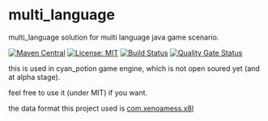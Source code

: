 # multi_language
multi_language solution for multi language java game scenario.

[![Maven Central](https://maven-badges.herokuapp.com/maven-central/com.xenoamess/multi_language/badge.svg)](https://maven-badges.herokuapp.com/maven-central/com.xenoamess/multi_language)
[![License: MIT](https://img.shields.io/badge/License-MIT-yellow.svg)](https://opensource.org/licenses/MIT)
[![Build Status](https://travis-ci.org/cyanpotion/multi_language.svg?branch=master)](https://travis-ci.org/cyanpotion/multi_language)
[![Quality Gate Status](https://sonarcloud.io/api/project_badges/measure?project=cyanpotion_multi_language&metric=alert_status)](https://sonarcloud.io/dashboard?id=cyanpotion_multi_language)
<!--[![Build status](https://ci.appveyor.com/api/projects/status/16n03oourgbb4ndb?svg=true)](https://ci.appveyor.com/project/XenoAmess/multi-language)-->

this is used in cyan_potion game engine, which is not open soured yet (and at alpha stage).

feel free to use it (under MIT) if you want.

the data format this project used is [com.xenoamess.x8l](https://github.com/XenoAmess/x8l/)
